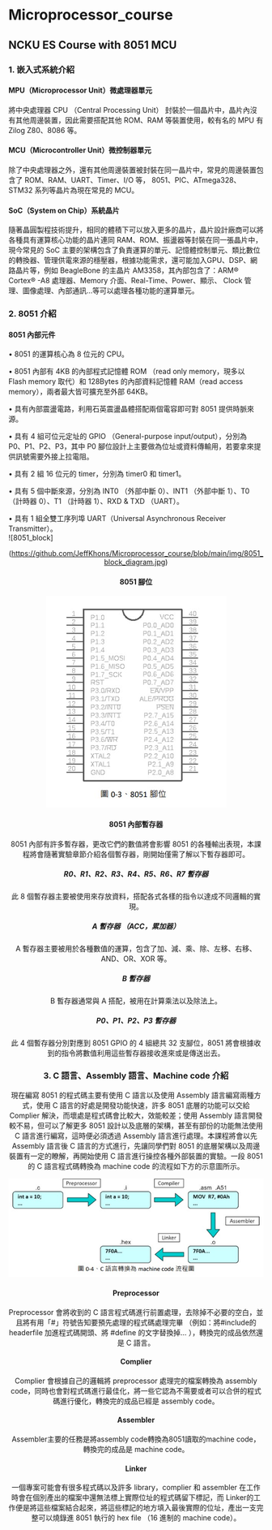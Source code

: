 # Microprocessor_course
## NCKU ES Course with 8051 MCU  
### 1. 嵌入式系統介紹  
#### MPU（Microprocessor Unit）微處理器單元
將中央處理器 CPU （Central Processing Unit） 封裝於一個晶片中，晶片內沒有其他周邊裝置，因此需要搭配其他 ROM、RAM 等裝置使用，較有名的 MPU 有 Zilog Z80、8086 等。
#### MCU（Microcontroller Unit）微控制器單元
除了中央處理器之外，還有其他周邊裝置被封裝在同一晶片中，常見的周邊裝置包含了 ROM、RAM、UART、Timer、I/O 等， 8051、PIC、ATmega328、STM32 系列等晶片為現在常見的 MCU。
#### SoC（System on Chip）系統晶片
隨著晶圓製程技術提升，相同的體積下可以放入更多的晶片，晶片設計廠商可以將各種具有運算核心功能的晶片連同 RAM、ROM、振盪器等封裝在同一張晶片中，現今常見的 SoC 主要的架構包含了負責運算的單元、記憶體控制單元、類比數位的轉換器、管理供電來源的穩壓器，根據功能需求，還可能加入GPU、DSP、網路晶片等，例如 BeagleBone 的主晶片 AM3358，其內部包含了：ARM® Cortex® -A8 處理器、Memory 介面、Real-Time、Power、顯示、 Clock 管理、圖像處理、內部通訊…等可以處理各種功能的運算單元。
### 2. 8051 介紹
#### 8051 內部元件
• 8051 的運算核心為 8 位元的 CPU。  

• 8051 內部有 4KB 的內部程式記憶體 ROM （read only memory，現多以 Flash memory 取代）和 128Bytes 的內部資料記憶體 RAM（read access memory），兩者最大皆可擴充至外部 64KB。 

• 具有內部震盪電路，利用石英震盪晶體搭配兩個電容即可對 8051 提供時脈來源。  

• 具有 4 組可位元定址的 GPIO （General-purpose input/output），分別為 P0、P1、P2、P3，其中 P0 腳位設計上主要做為位址或資料傳輸用，若要拿來提供訊號需要外接上拉電阻。  

• 具有 2 組 16 位元的 timer，分別為 timer0 和 timer1。  

• 具有 5 個中斷來源，分別為 INT0 （外部中斷 0）、INT1 （外部中斷 1）、T0（計時器 0）、T1 （計時器 1）、RXD & TXD （UART）。  

• 具有 1 組全雙工序列埠 UART（Universal Asynchronous Receiver Transmitter）。  
![8051_block]<div align=center>(https://github.com/JeffKhons/Microprocessor_course/blob/main/img/8051_block_diagram.jpg)    
#### 8051 腳位  

![8051_io](https://github.com/JeffKhons/Microprocessor_course/blob/main/img/8051_IO_port.jpg)  

#### 8051 內部暫存器
8051 內部有許多暫存器，更改它們的數值將會影響 8051 的各種輸出表現，本課程將會隨著實驗章節介紹各個暫存器，剛開始僅需了解以下暫存器即可。
##### R0、R1、R2、R3、R4、R5、R6、R7 暫存器
此 8 個暫存器主要被使用來存放資料，搭配各式各樣的指令以達成不同邏輯的實現。
##### A 暫存器 （ACC，累加器）
A 暫存器主要被用於各種數值的運算，包含了加、減、乘、除、左移、右移、AND、OR、XOR 等。
##### B 暫存器
B 暫存器通常與 A 搭配，被用在計算乘法以及除法上。
##### P0、P1、P2、P3 暫存器
此 4 個暫存器分別對應到 8051 GPIO 的 4 組總共 32 支腳位，8051 將會根據收到的指令將數值利用這些暫存器接收進來或是傳送出去。  
### 3. C 語言、Assembly 語言、Machine code 介紹
現在編寫 8051 的程式碼主要有使用 C 語言以及使用 Assembly 語言編寫兩種方式，使用 C 語言的好處是開發功能快速，許多 8051 底層的功能可以交給Complier 解決，而壞處是程式碼會比較大，效能較差；使用 Assembly 語言開發較不易，但可以了解更多 8051 設計以及底層的架構，甚至有部份的功能無法使用 C 語言進行編寫，這時便必須透過 Assembly 語言進行處理。本課程將會以先
Assembly 語言後 C 語言的方式進行，先讓同學們對 8051 的底層架構以及周邊裝置有一定的瞭解，再開始使用 C 語言進行操控各種外部裝置的實驗。一段 8051 的 C 語言程式碼轉換為 machine code 的流程如下方的示意圖所示。  

![8051_code](https://github.com/JeffKhons/Microprocessor_course/blob/main/img/8051_C_to_machinecode.jpg)  

#### Preprocessor
Preprocessor 會將收到的 C 語言程式碼進行前置處理，去除掉不必要的空白，並且將有用「#」符號告知要預先處理的程式碼處理完畢 （例如：將#include的 headerfile 加進程式碼開頭、將 #define 的文字替換掉… ），轉換完的成品依然還是 C 語言。
#### Complier
Complier 會根據自己的邏輯將 preprocessor 處理完的檔案轉換為 assembly code，同時也會對程式碼進行最佳化，將一些它認為不需要或者可以合併的程式碼進行優化，轉換完的成品已經是 assembly code。  
#### Assembler
Assembler主要的任務是將assembly code轉換為8051讀取的machine code，轉換完的成品是 machine code。
#### Linker
一個專案可能會有很多程式碼以及許多 library，complier 和 assembler 在工作時會在個別產出的檔案中還無法標上實際位址的程式碼留下標記，而 Linker的工作便是將這些檔案結合起來，將這些標記的地方填入最後實際的位址，產出一支完整可以燒錄進 8051 執行的 hex file （16 進制的 machine code）。
